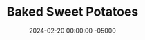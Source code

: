 ---
layout: post
title:  "Baked Sweet Potatoes"
date:   2024-02-20 00:00:00 -05000
categories: 
- Recipes
- Meatless
permalink: /recipes/baked-sweet-potato
image: /assets/Food/Meatless/Baked Potato/baked-potato-cover.jpg
ing: potato-ing
facts: potato-facts
Prep: 5
Rest: 
Cook: 45
Source1: 
Source2: 
Description: Baked Sweet Potatoes are possibly the easiest side to a meal of all time. Just prick it with a fork, wrap it, and bake it. They're great on their own, not even needing any spices if you don't want any. Sweet potatoes are a great source of fiber and vitamin A, and help you in feeling full. For my other stable carb side, check out some rice and beans<br><p><a href="rice-and-beans">Classic Rice and Beans</a></p>
Instructions: 
- Wash your sweet potato, and prick it a few times with a fork. Wrap in aluminum foil, and air fry at 400F for 45 minutes<br><br>

- Slice in half, and let steam out before eating. Optionally, top with a small pinch of salt<br><br>
- <center><img src="/assets/Food/Meatless/Baked Potato/baked-potato-2.jpg" alt="" class="instruction-image"></center>
---
